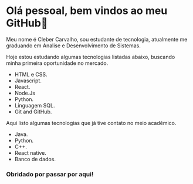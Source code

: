 # Olá pessoal, bem vindos ao meu GitHub👋

Meu nome é Cleber Carvalho, sou estudante de tecnologia, atualmente me graduando em Analise e Desenvolvimento de Sistemas.

Hoje estou estudando algumas tecnologias listadas abaixo, buscando minha primeira oportunidade no mercado.

* HTML e CSS.
* Javascript.
* React.
* Node.Js
* Python.
* Linguagem SQL.
* Git and GitHub.

Aqui listo algumas tecnologias que já tive contato no meio acadêmico.

* Java.
* Python.
* C++.
* React native.
* Banco de dados.

### Obridado por passar por aqui!
